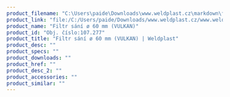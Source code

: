 ```yaml
---
product_filename: "C:\Users\paide\Downloads\www.weldplast.cz\markdown\filtr-sani-o-60-mm-vulkan.md"
product_link: "file:/C:/Users/paide/Downloads/www.weldplast.cz/www.weldplast.cz/filtr-sani-o-60-mm-vulkan"
product_name: "Filtr sání ø 60 mm (VULKAN)"
product_id: "Obj. číslo:107.277"
product_title: "Filtr sání ø 60 mm (VULKAN) | Weldplast"
product_desc: ""
product_specs: ""
product_downloads: ""
product_href: ""
product_desc_2: ""
product_accessories: ""
product_similar: ""
---
```

